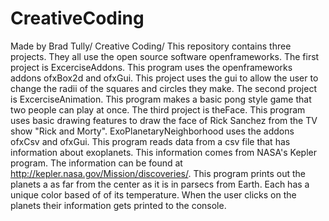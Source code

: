# CreativeCoding

Made by Brad Tully/
Creative Coding/
This repository contains three projects. They all use the open source software openframeworks. The first project is ExcerciseAddons. This program uses the openframeworks addons ofxBox2d and ofxGui. This project uses the gui to allow the user to change the radii of the squares and circles they make. The second project is ExcerciseAnimation. This program makes a basic pong style game that two people can play at once. The third project is theFace. This program uses basic drawing features to draw the face of Rick Sanchez from the TV show "Rick and Morty". ExoPlanetaryNeighborhood uses the addons ofxCsv and ofxGui. This program reads data from a csv file that has information about exoplanets. This information comes from NASA's Kepler program. The information can be found at http://kepler.nasa.gov/Mission/discoveries/. This program prints out the planets a as far from the center as it is in parsecs from Earth. Each has a unique color based of of its temperature. When the user clicks on the planets their information gets printed to the console.
